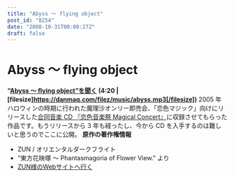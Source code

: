 ```yaml
---
title: "Abyss ～ flying object"
post_id: "8254"
date: "2008-10-31T00:00:27Z"
draft: false
---
```


# Abyss ～ flying object

**“[Abyss ～ flying object”を聞く](/filez/music/abyss.mp3) (4:20 | [filesize]https://danmaq.com/filez/music/abyss.mp3[/filesize])** 2005 年ハロウィンの時期に行われた魔理沙オンリー即売会、「恋色マジック」向けにリリースした[合同音楽 CD 『恋色音楽祭 Magical Concert』](http://marisa.kicks-ass.net/)に収録させてもらった作品です。もうリリースから 3 年も経ったし、今から CD を入手するのは難しいと思うのでここに公開。  **原作の著作権情報**

  * ZUN / オリエンタルダークフライト
  * “東方花映塚 ～ Phantasmagoria of Flower View.” より
  * [ZUN様のWebサイトへ行く](http://www16.big.or.jp/%7Ezun/)
